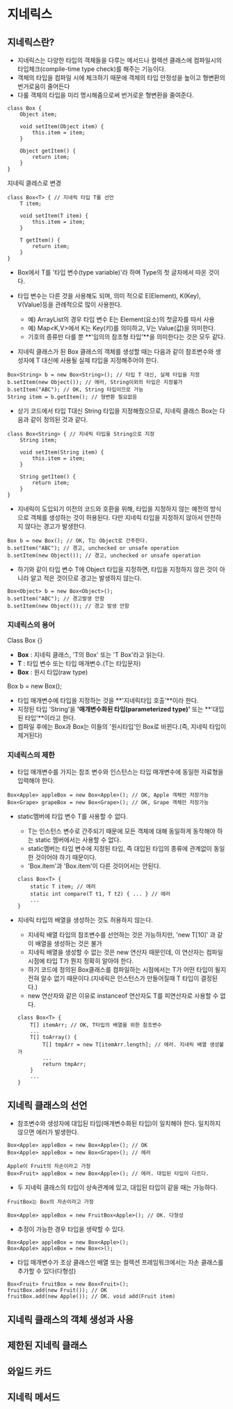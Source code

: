# 지네릭스
## 지네릭스란?
- 지네릭스는 다양한 타입의 객체들을 다루는 메서드나 컬렉션 클래스에 컴파일시의 타입체크(compile-time type check)를 해주는 기능이다. 
- 객체의 타입을 컴파일 시에 체크하기 때문에 객체의 타입 안정성을 높이고 형변환의 번거로움이 줄어든다 
- 다룰 객체의 타입을 미리 명시해줌으로써 번거로운 형변환을 줄여준다.

```
class Box {
	Object item;
	
	void setItem(Object item) { 
		this.item = item; 
	}
	
	Object getItem() { 
		return item;
	}
}
```
지네릭 클레스로 변경
```
class Box<T> { // 지네릭 타입 T를 선언
	T item;
	
	void setItem(T item) { 
		this.item = item; 
	}
	
	T getItem() {
		return item;
	}
}
```
- Box<T>에서 T를 '타입 변수(type variable)'라 하며 Type의 첫 글자에서 따온 것이다.
- 타입 변수는 다른 것을 사용해도 되며, 의미 적으로 E(Element), K(Key), V(Value)등을 관례적으로 많이 사용한다.
	- 예) ArrayList<E>의 경우 타입 변수 E는 Element(요소)의 첫글자를 따서 사용
	- 예) Map<K,V>에서 K는 Key(키)를 의미하고, V는 Value(값)을 의미한다.
	- 기호의 종류만 다를 뿐 **'임의의 참조형 타입'**을 의미한다는 것은 모두 같다.

- 지네릭 클래스가 된 Box 클래스의 객체를 생성할 때는 다음과 같이 참조변수와 생성자에 T 대신에 사용될 실제 타입을 지정해주어야 한다.
```
Box<String> b = new Box<String>(); // 타입 T 대신, 실제 타입을 지정
b.setItem(new Object()); // 에러, String이외의 타입은 지정불가
b.setItem("ABC"); // OK, String 타입이므로 가능
String item = b.getItem(); // 형변환 필요없음
```
- 상기 코드에서 타입 T대신 String 타입을 지정해줬으므로, 지네릭 클래스 Box<T>는 다음과 같이 정의된 것과 같다.
```
class Box<String> { // 지네릭 타입을 String으로 지정
	String item;
	
	void setItem(String item) {
		this.item = item;
	}
	
	String getItem() {
		return item;
	}
}
```
- 지네릭이 도입되기 이전의 코드와 호환을 위해, 타입을 지정하지 않는 예전의 방식으로 객체를 생성하는 것이 허용된다. 다만 지네릭 타입을 지정하지 않아서 안전하지 않다는 경고가 발생한다.
```
Box b = new Box(); // OK, T는 Object로 간주한다.
b.setItem("ABC"); // 경고, unchecked or unsafe operation
b.setItem(new Object()); // 경고, unchecked or unsafe operation
```

- 하기와 같이 타입 변수 T에 Object 타입을 지정하면, 타입을 지정하지 않은 것이 아니라 알고 적은 것이므로 경고는 발생하지 않는다.
```
Box<Object> b = new Box<Object>();
b.setItem("ABC"); // 경고발생 안함 
b.setItem(new Object()); // 경고 발생 안함
```

### 지네릭스의 용어

Class Box<T> {}
- **Box<T>** : 지네릭 클래스, 'T의 Box' 또는 'T Box'라고 읽는다.
- **T** : 타입 변수 또는 타입 매개변수.(T는 타입문자)
- **Box** : 원시 타입(raw type)


Box<String> b = new Box<String>();
- 타입 매개변수에 타입을 지정하는 것을 **'지네릭타입 호출'**이라 한다.
- 지정된 타입 'String'을 **'매개변수화된 타입(parameterized type)'** 또는 **'대입된 타입'**이라고 한다.
- 컴파일 후에는 Box<String>과 Box<Integer>는 이들의 '원시타입'인 Box로 바뀐다.(즉, 지네릭 타입이 제거된다)


### 지네릭스의 제한
- 타입 매개변수를 가지는 참조 변수와 인스턴스는 타입 매개변수에 동일한 자료형을 입력해야 한다.
```
Box<Apple> appleBox = new Box<Apple>(); // OK, Apple 객체만 저장가능
Box<Grape> grapeBox = new Box<Grape>(); // OK, Grape 객체만 저장가능
```
- static멤버에 타입 변수 T를 사용할 수 없다.
	- T는 인스턴스 변수로 간주되기 때문에 모든 객체에 대해 동일하게 동작해야 하는 static 멤버에서는 사용할 수 없다.
	- static멤버는 타입 변수에 지정된 타입, 즉 대입된 타입의 종류에 관계없이 동일한 것이어야 하기 때문이다. 
	- 'Box<Apple>.item'과 'Box<Grape>.item'이 다른 것이어서는 안된다.
	
	```
	class Box<T> {
		static T item; // 에러
		static int compare(T t1, T t2) { ... } // 에러 
		...
 	}
	```
	
- 지네릭 타입의 배열을 생성하는 것도 허용하지 않는다.
	- 지네릭 배열 타입의 참조변수를 선언하는 것은 가능하지만, 'new T[10]' 과 같이 배열을 생성하는 것은 불가
	- 지네릭 배열을 생성할 수 없는 것은 new 연산자 때문인데, 이 연산자는 컴파일 시점에 타입 T가 뭔지 정확히 알아야 한다.
	- 하기 코드에 정의된 Box<T>클래스를 컴파일하는 시점에서는 T가 어떤 타입이 될지 전혀 알수 없기 때문이다.(지네릭은 인스턴스가 만들어질때 T 타입이 결정된다.)
	- new 연산자와 같은 이유로 instanceof 연산자도 T를 피연산자로 사용할 수 없다.
	  
	```
	class Box<T> {
		T[] itemArr; // OK, T타입의 배열을 위한 참조변수
		...
		T[] toArray() {
			T[] tmpArr = new T[itemArr.length]; // 에러. 지네릭 배열 생성불가
			...
			return tmpArr;
		}
		...
	}
	```

## 지네릭 클래스의 선언
- 참조변수와 생성자에 대입된 타입(매개변수화된 타입)이 일치해야 한다. 일치하지 않으면 에러가 발생한다.
```
Box<Apple> appleBox = new Box<Apple>(); // OK
Box<Apple> appleBox = new Box<Grape>(); // 에러

Apple이 Fruit의 자손이라고 가정
Box<Fruit> appleBox = new Box<Apple>(); // 에러. 대입된 타입이 다르다.
```

- 두 지네릭 클래스의 타입이 상속관계에 있고, 대입된 타입이 같을 때는 가능하다.
```
FruitBox는 Box의 자손이라고 가정

Box<Apple> appleBox = new FruitBox<Apple>(); // OK. 다형성 
```
- 추정이 가능한 경우 타입을 생략할 수 있다.
```
Box<Apple> appleBox = new Box<Apple>();
Box<Apple> appleBox = new Box<>(); 
```

- 타입 매개변수가 조상 클래스인 배열 또는 컬렉션 프레임워크에서는 자손 클래스를 추가할 수 있다(다형성)
```
Box<Fruit> fruitBox = new Box<Fruit>();
fruitBox.add(new Fruit()); // OK
fruitBox.add(new Apple()); // OK. void add(Fruit item)
```

## 지네릭 클래스의 객체 생성과 사용

## 제한된 지네릭 클래스

## 와일드 카드

## 지네릭 메서드



